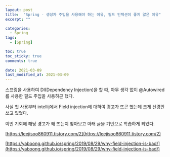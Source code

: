 ```yaml
---
layout: post
title:  "Spring - 생성자 주입을 사용해야 하는 이유, 필드 인젝션이 좋지 않은 이유"
excerpt: ""

categories:
  - Spring
tags:
  - [Spring]

toc: true
toc_sticky: true
comments: true
 
date: 2021-03-09
last_modified_at: 2021-03-09
---
```

스프링을 사용하여 DI(Dependency Injection)을 할 때, 아무 생각 없이 @Autowired를 사용한 필드 주입을 사용하곤 했다.

사실 첫 사용부터 intellij에서 Field injection에 대하여 경고가 뜨곤 했는데 크게 신경안쓰고 있었다.

이번 기회에 해당 경고가 왜 뜨는지 찾아보고 아래 글을 기반으로 학습하게 되었다.

[https://leejisoo860911.tistory.com/2](https://leejisoo860911.tistory.com/2)

[https://yaboong.github.io/spring/2019/08/29/why-field-injection-is-bad/](https://yaboong.github.io/spring/2019/08/29/why-field-injection-is-bad/)

